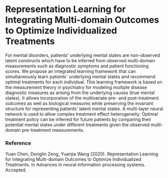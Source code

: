 # Representation Learning for Integrating Multi-domain Outcomes to Optimize Individualized Treatments

For mental disorders, patients' underlying mental states are non-observed latent constructs which have to be inferred from observed multi-domain measurements such as diagnostic symptoms and patient functioning scores. We propose an integrated learning framework that can simultaneously learn patients' underlying mental states and recommend optimal treatments for each individual. This learning framework is based on the measurement theory in psychiatry for modeling multiple disease diagnostic measures as arising from the underlying causes (true mental states). It allows incorporation of the multivariate pre- and post-treatment outcomes as well as biological measures while preserving the invariant structure for representing patients' latent mental states. A multi-layer neural network is used to allow complex treatment effect heterogeneity. Optimal treatment policy can be inferred for future patients by comparing their potential mental states under different treatments given the observed multi-domain pre-treatment measurements.


### Reference
Yuan Chen, Donglin Zeng, Yuanjia Wang (2020). Representation Learning for Integrating Multi-domain Outcomes to Optimize Individualized Treatments. In Advances in neural information processing systems. Accepted.
